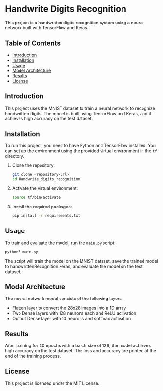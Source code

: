 # Handwrite Digits Recognition

This project is a handwritten digits recognition system using a neural network built with TensorFlow and Keras.

## Table of Contents
- [Introduction](#introduction)
- [Installation](#installation)
- [Usage](#usage)
- [Model Architecture](#model-architecture)
- [Results](#results)
- [License](#license)

## Introduction
This project uses the MNIST dataset to train a neural network to recognize handwritten digits. The model is built using TensorFlow and Keras, and it achieves high accuracy on the test dataset.

## Installation
To run this project, you need to have Python and TensorFlow installed. You can set up the environment using the provided virtual environment in the `tf` directory.

1. Clone the repository:
    ```sh
    git clone <repository-url>
    cd Handwrite_digits_recognition
    ```

2. Activate the virtual environment:
    ```sh
    source tf/bin/activate
    ```

3. Install the required packages:
    ```sh
    pip install -r requirements.txt
    ```

## Usage
To train and evaluate the model, run the `main.py` script:
```sh
python3 main.py
```

The script will train the model on the MNIST dataset, save the trained model to handwrittenRecognition.keras, and evaluate the model on the test dataset.

## Model Architecture
The neural network model consists of the following layers:

* Flatten layer to convert the 28x28 images into a 1D array
* Two Dense layers with 128 neurons each and ReLU activation
* Output Dense layer with 10 neurons and softmax activation

## Results

After training for 30 epochs with a batch size of 128, the model achieves high accuracy on the test dataset. The loss and accuracy are printed at the end of the training process.

## License
This project is licensed under the MIT License.